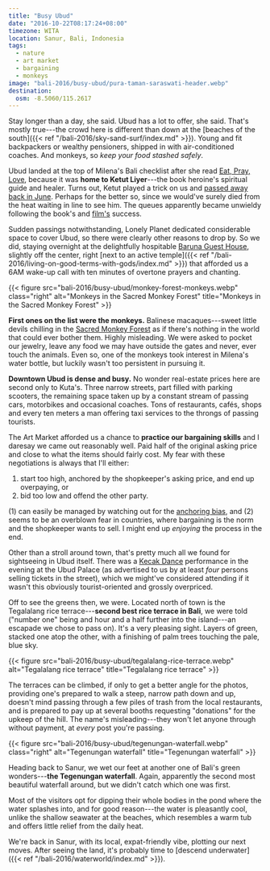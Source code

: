 ```yaml
---
title: "Busy Ubud"
date: "2016-10-22T08:17:24+08:00"
timezone: WITA
location: Sanur, Bali, Indonesia
tags:
  - nature
  - art market
  - bargaining
  - monkeys
image: "bali-2016/busy-ubud/pura-taman-saraswati-header.webp"
destination:
  osm: -8.5060/115.2617
---
```


Stay longer than a day, she said. Ubud has a lot to offer, she said. That's mostly true---the crowd here is different than down at the [beaches of the south]({{< ref "/bali-2016/sky-sand-surf/index.md" >}}). Young and fit backpackers or wealthy pensioners, shipped in with air-conditioned coaches. And monkeys, so _keep your food stashed safely_.

<!--more-->

Ubud landed at the top of Milena's Bali checklist after she read [Eat, Pray, Love](https://www.amazon.com/Eat-Pray-Love-10th-Anniversary-Everything-ebook/dp/B000PDYVVG/), because it was __home to Ketut Liyer__---the book heroine's spiritual guide and healer. Turns out, Ketut played a trick on us and [passed away back in June](https://coconuts.co/bali/lifestyle/ketut-liyer-balinese-medicine-man-featured-eat-pray-love-passes-away/). Perhaps for the better so, since we would've surely died from the heat waiting in line to see him. The queues apparently became unwieldy following the book's and [film's](https://www.imdb.com/title/tt0879870/) success.

Sudden passings notwithstanding, Lonely Planet dedicated considerable space to cover Ubud, so there were clearly other reasons to drop by. So we did, staying overnight at the delightfully hospitable [Baruna Guest House](https://www.booking.com/hotel/id/baruna-guest-house.en-gb.html), slightly off the center, right [next to an active temple]({{< ref "/bali-2016/living-on-good-terms-with-gods/index.md" >}}) that afforded us a 6AM wake-up call with ten minutes of overtone prayers and chanting.

{{< figure src="bali-2016/busy-ubud/monkey-forest-monkeys.webp" class="right" alt="Monkeys in the Sacred Monkey Forest" title="Monkeys in the Sacred Monkey Forest" >}}

__First ones on the list were the monkeys.__ Balinese macaques---sweet little devils chilling in the [Sacred Monkey Forest](https://www.lonelyplanet.com/indonesia/bali/ubud/sights/parks-gardens/sacred-monkey-forest-sanctuary) as if there's nothing in the world that could ever bother them. Highly misleading. We were asked to pocket our jewelry, leave any food we may have outside the gates and never, ever touch the animals. Even so, one of the monkeys took interest in Milena's water bottle, but luckily wasn't too persistent in pursuing it.

__Downtown Ubud is dense and busy.__ No wonder real-estate prices here are second only to Kuta's. Three narrow streets, part filled with parking scooters, the remaining space taken up by a constant stream of passing cars, motorbikes and occasional coaches. Tons of restaurants, cafés, shops and every ten meters a man offering taxi services to the throngs of passing tourists.

The Art Market afforded us a chance to __practice our bargaining skills__ and I daresay we came out reasonably well. Paid half of the original asking price and close to what the items should fairly cost. My fear with these negotiations is always that I'll either:

1. start too high, anchored by the shopkeeper's asking price, and end up overpaying, or
1. bid too low and offend the other party.

(1) can easily be managed by watching out for the [anchoring bias](https://en.wikipedia.org/wiki/Anchoring), and (2) seems to be an overblown fear in countries, where bargaining is the norm and the shopkeeper wants to sell. I might end up _enjoying_ the process in the end.

Other than a stroll around town, that's pretty much all we found for sightseeing in Ubud itself. There was a [Kecak Dance](https://en.wikipedia.org/wiki/Kecak) performance in the evening at the Ubud Palace (as advertised to us by at least _four_ persons selling tickets in the street), which we might've considered attending if it wasn't this obviously tourist-oriented and grossly overpriced.

Off to see the greens then, we were. Located north of town is the Tegalalang rice terrace---__second best rice terrace in Bali__, we were told ("number one" being and hour and a half further into the island---an escapade we chose to pass on). It's a very pleasing sight. Layers of green, stacked one atop the other, with a finishing of palm trees touching the pale, blue sky.

{{< figure src="bali-2016/busy-ubud/tegalalang-rice-terrace.webp" alt="Tegalalang rice terrace" title="Tegalalang rice terrace" >}}

The terraces can be climbed, if only to get a better angle for the photos, providing one's prepared to walk a steep, narrow path down and up, doesn't mind passing through a few piles of trash from the local restaurants, and is prepared to pay up at several booths requesting "donations" for the upkeep of the hill. The name's misleading---they won't let anyone through without payment, at _every_ post you're passing.

{{< figure src="bali-2016/busy-ubud/tegenungan-waterfall.webp" class="right" alt="Tegenungan waterfall" title="Tegenungan waterfall" >}}

Heading back to Sanur, we wet our feet at another one of Bali's green wonders---__the Tegenungan waterfall__. Again, apparently the second most beautiful waterfall around, but we didn't catch which one was first.

Most of the visitors opt for dipping their whole bodies in the pond where the water splashes into, and for good reason---the water is pleasantly cool, unlike the shallow seawater at the beaches, which resembles a warm tub and offers little relief from the daily heat.

We're back in Sanur, with its local, expat-friendly vibe, plotting our next moves. After seeing the land, it's probably time to [descend underwater]({{< ref "/bali-2016/waterworld/index.md" >}}).
